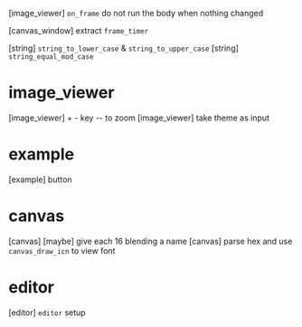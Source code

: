 [image_viewer] `on_frame` do not run the body when nothing changed

[canvas_window] extract `frame_timer`

[string] `string_to_lower_case` & `string_to_upper_case`
[string] `string_equal_mod_case`

# image_viewer

[image_viewer] + - key -- to zoom
[image_viewer] take theme as input

# example

[example] button

# canvas

[canvas] [maybe] give each 16 blending a name
[canvas] parse hex and use `canvas_draw_icn` to view font

# editor

[editor] `editor` setup
